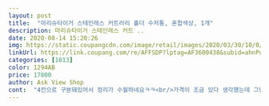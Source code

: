 ```yaml
---
layout: post 
title:  "마리슈타이거 스테인레스 커트러리 홀더 수저통, 혼합색상, 1개" 
description: 마리슈타이거 스테인레스 커트 ..
date: 2020-08-14 15:20:26 
img: https://static.coupangcdn.com/image/retail/images/2020/03/30/10/0/467dfaeb-ffe1-47bd-a0d9-c92c87d384bf.jpg 
linkUrl: https://link.coupang.com/re/AFFSDP?lptag=AF3600438&subid=ahnPublicAsk&pageKey=1413666695&itemId=2450307269&vendorItemId=70443968713&traceid=V0-113-41697cf46e91beb8 
categories: [1013] 
color: 1294AB 
price: 17800 
author: Ask View Shop 
cont:  "4칸으로 구분돼있어서 정리가 수월하네요ㅋㅋ<br/>가격이 조금 있다 생각했는데 그만큼 괜찮아요.<br/><br/>교체하게 되었어요.<br/><br/>기존에 사용하던 수저통이 플라스틱이었는데<br/>너무 맘에 드네요.<br/><br/>물 빠지는 구멍이 한쪽에 따로 있는 것도<br/>바닥에 물이 고이면서 물때가 많이 끼고<br/>별다른 조립없이 바로 사용할 수 있게 되어있어<br/>세척 후 물자국 안 남아서 마음에 들어요<br/>스테인으로 주방 한켠에 놓으니 아주 깔끔해요.<br/><br/>실물이 더 고급지게 보입니다.<br/><br/>아직까진 별다른 불편함 없이 사용하고 있는데<br/>어렵지 않았어요.<br/><br/>위생적으로 좋지 않아 몇년만에 이 제품으로<br/>잘쓰겠습니다!<br/>재질도 생각보다 단단하고 잘 안 찌그러질 것 같아요.<br/><br/>좋구요, 분해하더라도 구성품이 많지 않아<br/>칸 분리되어 있어서 수납하기 편해요〰️<br/>크기도 더 크면 안되고 딱 알맞는 사이즈입니다!<br/>혹시나 단점이 생긴다면 추가 후기 남기도록 하겠습니다<br/>" 
---
```

